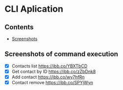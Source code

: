 # CLI Aplication

## Contents

- [Screenshots](#Screenshots-of-command-execution)

## Screenshots of command execution

- [x] Contacts list https://ibb.co/YBXTbCD
- [x] Get contact by ID https://ibb.co/zZbDnk8
- [x] Add contact https://ibb.co/wy7hfRn
- [x] Contact remove https://ibb.co/SPYjWyn
